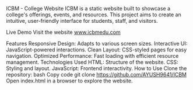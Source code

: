 ICBM - College Website
ICBM is a static website built to showcase a college's offerings, events, and resources. This project aims to create an intuitive, user-friendly interface for students, staff, and visitors.

Live Demo
Visit the website www.icbmedu.com

Features
Responsive Design: Adapts to various screen sizes.
Interactive UI: JavaScript-powered interactions.
Clean Layout: CSS-styled pages for easy navigation.
Optimized Performance: Fast loading with efficient resource management.
Technologies Used
HTML: Structure of the website.
CSS: Styling and layout.
JavaScript: Frontend interactivity.
How to Use
Clone the repository:
bash
Copy code
git clone https://github.com/AYUSH9641/ICBM
Open index.html in a browser to explore the website.
